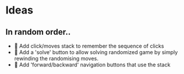 # Ideas
## In random order..
- :black_square_button: Add click/moves stack to remember the sequence of clicks  
- :black_square_button: Add a 'solve' button to allow solving randomized game by simply rewinding the randomising moves.  
- :black_square_button: Add 'forward/backward' navigation buttons that use the stack  

